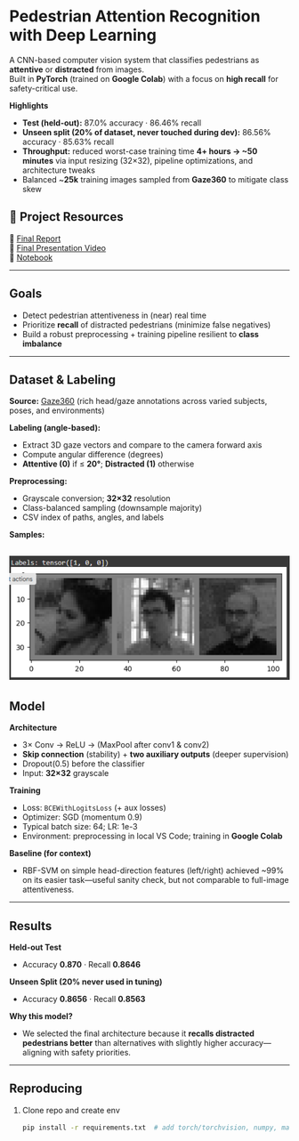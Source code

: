

# Pedestrian Attention Recognition with Deep Learning

A CNN-based computer vision system that classifies pedestrians as **attentive** or **distracted** from images.  
Built in **PyTorch** (trained on **Google Colab**) with a focus on **high recall** for safety-critical use.

**Highlights**
- **Test (held-out):** 87.0% accuracy · 86.46% recall  
- **Unseen split (20% of dataset, never touched during dev):** 86.56% accuracy · 85.63% recall  
- **Throughput:** reduced worst-case training time **4+ hours → ~50 minutes** via input resizing (32×32), pipeline optimizations, and architecture tweaks  
- Balanced ~**25k** training images sampled from **Gaze360** to mitigate class skew

## 🔗 Project Resources

📄 [Final Report](./docs/final_report.pdf)  
🎥 [Final Presentation Video](https://drive.google.com/file/d/1eysPCwh5j9hsn4KD0-tqDmSl9IHSxEUp/view?usp=sharing)  
📓 [Notebook](./notebooks/final_training.ipynb)


---

## Goals
- Detect pedestrian attentiveness in (near) real time  
- Prioritize **recall** of distracted pedestrians (minimize false negatives)  
- Build a robust preprocessing + training pipeline resilient to **class imbalance**

---

## Dataset & Labeling
**Source:** [Gaze360](https://gamma.csail.mit.edu/gaze360/) (rich head/gaze annotations across varied subjects, poses, and environments) 

**Labeling (angle-based):**
- Extract 3D gaze vectors and compare to the camera forward axis
- Compute angular difference (degrees)
- **Attentive (0)** if ≤ **20°**; **Distracted (1)** otherwise

**Preprocessing:**
- Grayscale conversion; **32×32** resolution
- Class-balanced sampling (downsample majority)
- CSV index of paths, angles, and labels

**Samples:**

![Sample Image](./images/SamplePreProcessedData.png "Sample Image Data and Labels")
---

## Model
**Architecture**
- 3× Conv → ReLU → (MaxPool after conv1 & conv2)  
- **Skip connection** (stability) + **two auxiliary outputs** (deeper supervision)  
- Dropout(0.5) before the classifier  
- Input: **32×32** grayscale

**Training**
- Loss: `BCEWithLogitsLoss` (+ aux losses)  
- Optimizer: SGD (momentum 0.9)  
- Typical batch size: 64; LR: 1e-3  
- Environment: preprocessing in local VS Code; training in **Google Colab**

**Baseline (for context)**
- RBF-SVM on simple head-direction features (left/right) achieved ~99% on its easier task—useful sanity check, but not comparable to full-image attentiveness.

---

## Results
**Held-out Test**
- Accuracy **0.870** · Recall **0.8646**

**Unseen Split (20% never used in tuning)**
- Accuracy **0.8656** · Recall **0.8563**

**Why this model?**
- We selected the final architecture because it **recalls distracted pedestrians better** than alternatives with slightly higher accuracy—aligning with safety priorities.

---

## Reproducing
1. Clone repo and create env  
   ```bash
   pip install -r requirements.txt  # add torch/torchvision, numpy, matplotlib, scikit-learn, etc.
